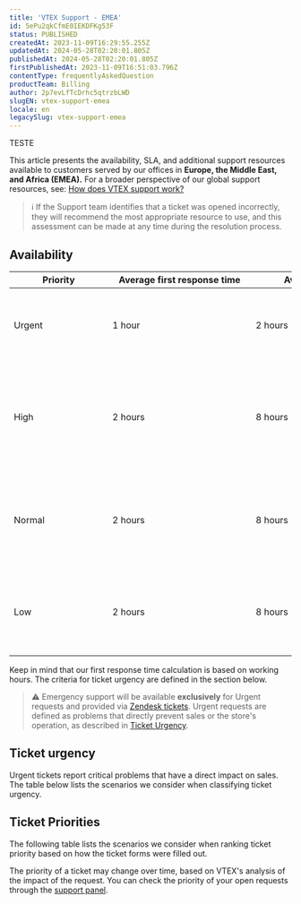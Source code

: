 ```yaml
---
title: 'VTEX Support - EMEA'
id: 5ePu2qkCfmE0IEKDFKg53F
status: PUBLISHED
createdAt: 2023-11-09T16:29:55.255Z
updatedAt: 2024-05-28T02:20:01.805Z
publishedAt: 2024-05-28T02:20:01.805Z
firstPublishedAt: 2023-11-09T16:51:03.796Z
contentType: frequentlyAskedQuestion
productTeam: Billing
author: 2p7evLfTcDrhc5qtrzbLWD
slugEN: vtex-support-emea
locale: en
legacySlug: vtex-support-emea
---
```


TESTE

This article presents the availability, SLA, and additional support resources available to customers served by our offices in **Europe, the Middle East, and Africa (EMEA).** For a broader perspective of our global support resources, see: [How does VTEX support work?](https://help.vtex.com/en/faq/how-does-vtex-support-work--3kACEfni4m8Yxa1vnf2ebe)

>ℹ️ If the Support team identifies that a ticket was opened incorrectly, they will recommend the most appropriate resource to use, and this assessment can be made at any time during the resolution process.

## Availability

<div class="overflow-x-auto">
<table class="w-100 center mv7 bb b--gray" style="border-spacing: 0px; border-collapse: collapse;">
  <thead>
    <tr class="bb b--muted-3">
      <th class="t-body fw5 c-muted-1 bb bw1 pa2 pb3 b--muted-3 tl">Priority</th>
     <th class="t-body fw5 c-muted-1 bb bw1 pa2 pb3 b--muted-3 tl">Average first response time</th>
          <th class> Average next response time</th>
           <th class="t-body fw5 c-muted-1 bb bw1 pa2 pb3 b--muted-3 tl">Description</th>
    </tr>
  </thead>
  <tbody>
    <tr class="bb b--muted-3">
      <td class="t-body pa5" style="min-width: 10rem;">Urgent</td>
      <td class="t-body pa5" style="min-width: 15rem;">1 hour</td>
      <td class="t-body pa5" style="min-width: 20rem;">2 hours</td>
      <td class="t-body pa5" style="min-width: 20rem;">
        <p>Your VTEX store in production is unavailable or completely unusable, with allcustomers or all regions affected.</p>
        <p><em>Example: VTEX returning error 502.</em></p>
      </td>
    </tr>
    <tr class="bb b--muted-3">
      <td class="t-body pa5" style="min-width: 10rem;">High</td>
      <td class="t-body pa5" style="min-width: 15rem;">2 hours</td>
      <td class="t-body pa5" style="min-width: 20rem;">8 hours</td>
      <td class="t-body pa5" style="min-width: 20rem;">
        <p>Important features of your VTEX store are unavailable or extremely slow, with no viable alternative to overcome the problem.</p>
        <p><em>Example: A promotion is not being applied or products are not being sent from a
Seller to a Marketplace.</em></p>
      </td>
    </tr>
    <tr class="bb b--muted-3">
      <td class="t-body pa5" style="min-width: 10rem;">Normal</td>
      <td class="t-body pa5" style="min-width: 15rem;">2 hours</td>
      <td class="t-body pa5" style="min-width: 20rem;">8 hours</td>
      <td class="t-body pa5" style="min-width: 20rem;">
        <p>Important features of your VTEX store are unavailable or slow, but there is a
viable alternative to overcome the problem.</p>
        <p><em>Example:  A known issue impacts your use of VTEX, but a workaround is being used as a temporary solution.</em></p>
      </td>
    </tr>
    <tr class="bb b--muted-3">
      <td class="t-body pa5" style="min-width: 10rem;">Low</td>
      <td class="t-body pa5" style="min-width: 15rem;"> 2 hours</td>
      <td class="t-body pa5" style="min-width: 20rem;">8 hours</td>
      <td class="t-body pa5" style="min-width: 20rem;">
        <p>Calls to the finance team, tasks or questions about features or documentation.</p>
        <p><em>Example: "Is it possible to configure local holidays on the platform?"</em></p>
      </td>
    </tr>
  </tbody>
</table>
</div>

Keep in mind that our first response time calculation is based on working hours. The criteria for ticket urgency are defined in the section below.  

>⚠️ Emergency support will be available **exclusively** for Urgent requests and provided via [Zendesk tickets](https://help.vtex.com/en/tutorial/opening-tickets-to-vtex-support--16yOEqpO32UQYygSmMSSAM). Urgent requests are defined as problems that directly prevent sales or the store's operation, as described in [Ticket Urgency](#ticket-urgency).

## Ticket urgency

Urgent tickets report critical problems that have a direct impact on sales. The table below lists the scenarios we consider when classifying ticket urgency.



## Ticket Priorities

The following table lists the scenarios we consider when ranking ticket priority based on how the ticket forms were filled out.  



The priority of a ticket may change over time, based on VTEX's analysis of the impact of the request. You can check the priority of your open requests through the [support panel](https://support.vtex.com/hc/en/requests).
